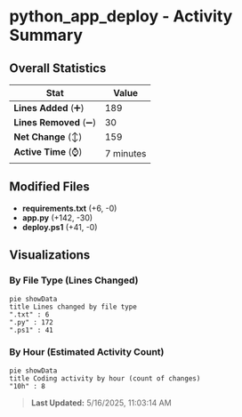 # python_app_deploy - Activity Summary 

## Overall Statistics

| Stat                   | Value                                                             |
| ---------------------- | ----------------------------------------------------------------- |
| **Lines Added** (➕)   | 189                                          |
| **Lines Removed** (➖) | 30                                        |
| **Net Change** (↕)    | 159                |
| **Active Time** (⌚)   | 7 minutes |


## Modified Files
- **requirements.txt** (+6, -0)
- **app.py** (+142, -30)
- **deploy.ps1** (+41, -0)

## Visualizations

### By File Type (Lines Changed)

```mermaid
pie showData
title Lines changed by file type
".txt" : 6
".py" : 172
".ps1" : 41
```

### By Hour (Estimated Activity Count)

```mermaid
pie showData
title Coding activity by hour (count of changes)
"10h" : 8
```


> **Last Updated:** 5/16/2025, 11:03:14 AM